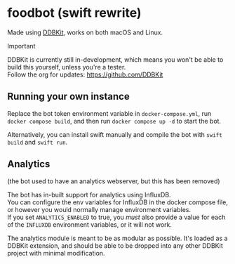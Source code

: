# foodbot (swift rewrite)
Made using [DDBKit](https://ddbkit.llsc12.me/), works on both macOS and Linux.
> [!IMPORTANT]
> DDBKit is currently still in-development, which means you won't be able to build this yourself, unless you're a tester.\
> Follow the org for updates: https://github.com/DDBKit

## Running your own instance
Replace the bot token environment variable in `docker-compose.yml`, run `docker compose build`, and then run `docker compose up -d` to start the bot.

Alternatively, you can install swift manually and compile the bot with `swift build` and `swift run`.

## Analytics
(the bot used to have an analytics webserver, but this has been removed)

The bot has in-built support for analytics using InfluxDB.\
You can configure the env variables for InfluxDB in the docker compose file, or however you would normally manage environment variables.\
If you set `ANALYTICS_ENABLED` to true, you *must* also provide a value for each of the `INFLUXDB` environment variables, or it will not work.

The analytics module is meant to be as modular as possible. It's loaded as a DDBKit extension, and should be able to be dropped into any other DDBKit project with minimal modification.
